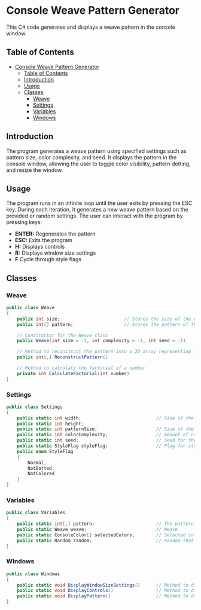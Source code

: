 # Console Weave Pattern Generator
This C# code generates and displays a weave pattern in the console window.

## Table of Contents
- [Console Weave Pattern Generator](#console-weave-pattern-generator)
  - [Table of Contents](#table-of-contents)
  - [Introduction](#introduction)
  - [Usage](#usage)
  - [Classes](#classes)
    - [Weave](#weave)
    - [Settings](#settings)
    - [Variables](#variables)
    - [Windows](#windows)

## Introduction

The program generates a weave pattern using specified settings such as pattern size, color complexity, and seed. It displays the pattern in the console window, allowing the user to toggle color visibility, pattern dotting, and resize the window.

## Usage

The program runs in an infinite loop until the user exits by pressing the ESC key. During each iteration, it generates a new weave pattern based on the provided or random settings. The user can interact with the program by pressing keys:
- **ENTER:** Regenerates the pattern
- **ESC:** Exits the program
- **H:** Displays controls
- **R:** Displays window size settings
- **F** Cycle through style flags

## Classes

### Weave

```csharp
public class Weave
{
    public int size;                        // Stores the size of the weave
    public int[] pattern;                   // Stores the pattern of the weave

    // Constructor for the Weave class
    public Weave(int size = -1, int complexity = -1, int seed = -1)

    // Method to reconstruct the pattern into a 2D array representing the woven pattern
    public int[,] ReconstructPattern()

    // Method to calculate the factorial of a number
    private int CalculateFactorial(int number)
}
```
### Settings

```csharp
public class Settings
{
    public static int width;                            // Size of the window
    public static int height;
    public static int patternSize;                      // Size of the pattern
    public static int colorComplexity;                  // Amount of colors
    public static int seed;                             // Seed for the Random
    public static StyleFlag styleFlag;                  // Flag for styling
    public enum StyleFlag
    {
        Normal,
        NotDotted,
        NotColored
    }
}
```
### Variables

```csharp
public class Variables
{
    public static int[,] pattern;                       // The pattern
    public static Weave weave;                          // Weave 
    public static ConsoleColor[] selectedColors;        // Selected colors for this pattern
    public static Random random;                        // Random that is used through out the code
}
```
### Windows

```csharp
public class Windows
{
    public static void DisplayWindowSizeSettings()      // Method to display window size settings
    public static void DisplayControls()                // Method to display controls
    public static void DisplayPattern()                 // Method to display the weave pattern
}
```